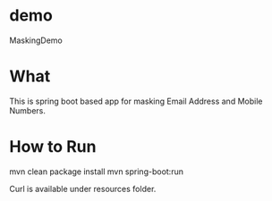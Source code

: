 # demo
MaskingDemo

# What
This is spring boot based app for masking Email Address and Mobile Numbers.

# How to Run
mvn clean package install
mvn spring-boot:run

Curl is available under resources folder.
